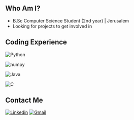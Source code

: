 ## Who Am I?
- B.Sc Computer Science Student (2nd year) | Jerusalem
- Looking for projects to get involved in

## Coding Experience
![Python](https://img.shields.io/badge/-Python-3776AB?style=flat&logo=Python&labelColor=black) 

![numpy](https://img.shields.io/badge/-NumPy-013243?style=flat&logo=NumPy&labelColor=black) 

![Java](https://img.shields.io/badge/-java-007396?style=flat&logo=java&labelColor=black) 

![C](https://img.shields.io/badge/-C,_C++-A8B9CC?style=flat&logo=c&labelColor=black&) 

## Contact Me
[![Linkedin](https://img.shields.io/badge/-LinkedIn-blue?style=flat&logo=Linkedin&logoColor=white)](https://www.linkedin.com/in/oren-kovartovsky-7805231b5/)
[![Gmail](https://img.shields.io/badge/-Gmail-c14438?style=flat&logo=Gmail&logoColor=white)](mailto:orenkovartovsky@gmail.com)
